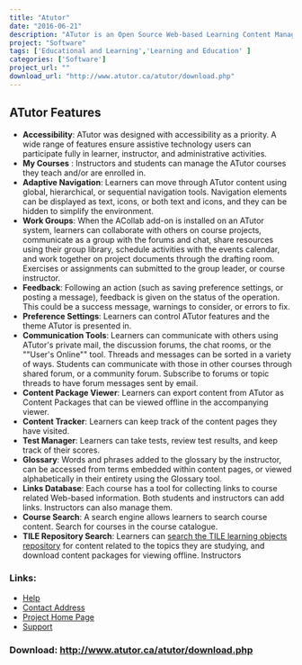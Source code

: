 ```yaml
---
title: "Atutor"
date: "2016-06-21"
description: "ATutor is an Open Source Web-based Learning Content Management System (LCMS) designed with accessibility and adaptability in mind."
project: "Software"
tags: ['Educational and Learning','Learning and Education' ]
categories: ['Software']
project_url: ""
download_url: "http://www.atutor.ca/atutor/download.php"
---
```

ATutor Features
---------------

- **Accessibility**: ATutor was designed with accessibility as a priority. A wide range of features ensure assistive technology users can participate fully in learner, instructor, and administrative activities.
- **My Courses** : Instructors and students can manage the ATutor courses they teach and/or are enrolled in.
- **Adaptive Navigation**: Learners can move through ATutor content using global, hierarchical, or sequential navigation tools. Navigation elements can be displayed as text, icons, or both text and icons, and they can be hidden to simplify the environment.
- **Work Groups**: When the ACollab add-on is installed on an ATutor system, learners can collaborate with others on course projects, communicate as a group with the forums and chat, share resources using their group library, schedule activities with the events calendar, and work together on project documents through the drafting room. Exercises or assignments can submitted to the group leader, or course instructor.
- **Feedback**: Following an action (such as saving preference settings, or posting a message), feedback is given on the status of the operation. This could be a success message, warnings to consider, or errors to fix.
- **Preference Settings**: Learners can control ATutor features and the theme ATutor is presented in.
- **Communication Tools**: Learners can communicate with others using ATutor's private mail, the discussion forums, the chat rooms, or the ""User's Online"" tool. Threads and messages can be sorted in a variety of ways. Students can communicate with those in other courses through shared forum, or a community forum. Subscribe to forums or topic threads to have forum messages sent by email.
- **Content Package Viewer**: Learners can export content from ATutor as Content Packages that can be viewed offline in the accompanying viewer.
- **Content Tracker**: Learners can keep track of the content pages they have visited.
- **Test Manager**: Learners can take tests, review test results, and keep track of their scores.
- **Glossary**: Words and phrases added to the glossary by the instructor, can be accessed from terms embedded within content pages, or viewed alphabetically in their entirety using the Glossary tool.
- **Links Database**: Each course has a tool for collecting links to course related Web-based information. Both students and instructors can add links. Instructors can also manage them.
- **Course Search**: A search engine allows learners to search course content. Search for courses in the course catalogue.
- **TILE Repository Search**: Learners can <a href="">search the TILE learning objects repository</a> for content related to the topics they are studying, and download content packages for viewing offline.
Instructors  

### Links:
- <a href="http://sourceforge.net/docman/?group_id=21294">Help</a>
- <a href="mailto:greggy@users.sourceforge.net">Contact Address</a>
- <a href="http://www.atutor.ca/index.php">Project Home Page</a>
- <a href="http://www.atutor.ca/forums/index.php">Support</a>

### Download: http://www.atutor.ca/atutor/download.php 
